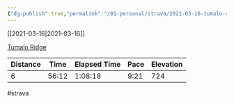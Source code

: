 ```yaml
---
{"dg-publish":true,"permalink":"/01-personal/strava/2021-03-16-tumalo-ridge/"}
---
```



[[2021-03-16\|2021-03-16]]

[Tumalo Ridge](https://www.strava.com/activities/4959010766)

| Distance | Time  | Elapsed Time | Pace | Elevation |
| -------- | ----- | ------------ | ---- | --------- |
| 6        | 56:12 | 1:08:18      | 9:21 | 724       |




#strava
